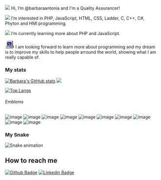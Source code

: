 <img src=https://github.com/TheDudeThatCode/TheDudeThatCode/blob/master/Assets/gandalf_parrot.gif width="30">  Hi, I’m @barbaraantonia and I'm a Quality Assurancer! 

<img src=https://github.com/TheDudeThatCode/TheDudeThatCode/blob/master/Assets/happy.gif width="30"> I’m interested in PHP, JavaScript, HTML, CSS, Ladder, C, C++, C#, Phyton and HMI programming.

<img src=https://github.com/TheDudeThatCode/TheDudeThatCode/blob/master/Assets/Developer.gif width="30"> I’m currently learning more about PHP and JavaScript.

<img src=https://github.com/TheDudeThatCode/TheDudeThatCode/blob/master/Assets/PC.gif width="30"> I am looking forward to learn more about programming and my dream is to improve my skills to help people arround the world, showing what I am really capable of. 

### My stats
[![Barbara's GitHub stats](https://github-readme-stats.vercel.app/api?username=barbaraantonia&theme=graywhite&show_icons=true&bg_color=DEG,e3f4fe,87CEFA)](https://github.com/barbaraantonia/github-readme-stats) 
<img src=https://octocat-generator-assets.githubusercontent.com/my-octocat-1632248267929.png width="200"> 

[![Top Langs](https://github-readme-stats.vercel.app/api/top-langs/?username=barbaraantonia&layout=compact&&theme=graywhite&show_icons=true&bg_color=DEG,e3f4fe,87CEFA)](https://github.com/anuraghazra/github-readme-stats)

###### Emblems

![image](https://img.shields.io/badge/Ubuntu-E95420?style=for-the-badge&logo=ubuntu&logoColor=white)
![image](https://img.shields.io/badge/HTML5-E34F26?style=for-the-badge&logo=html5&logoColor=white)
![image](https://img.shields.io/badge/Git-F05032?style=for-the-badge&logo=git&logoColor=white)
![image](https://img.shields.io/badge/Linux-FCC624?style=for-the-badge&logo=linux&logoColor=black)
![image](https://img.shields.io/badge/Linux_Mint-87CF3E?style=for-the-badge&logo=linux-mint&logoColor=white)
![image](https://img.shields.io/badge/Docker-2CA5E0?style=for-the-badge&logo=docker&logoColor=white)
![image](https://img.shields.io/badge/Jira-0052CC?style=for-the-badge&logo=Jira&logoColor=white)
![image](https://img.shields.io/badge/C-00599C?style=for-the-badge&logo=c&logoColor=white)
![image](https://img.shields.io/badge/PHP-777BB4?style=for-the-badge&logo=php&logoColor=white)
![image](https://img.shields.io/badge/replit-667881?style=for-the-badge&logo=replit&logoColor=white)

### My Snake

  ![Snake animation](https://github.com/barbaraanotnia/barbaraantonia/blob/output/github-contribution-grid-snake.svg)

## How to reach me 

[![Github Badge](https://img.shields.io/badge/-Github-000?style=flat-square&logo=Github&logoColor=white&link=https://github.com/barbaraantonia)](https://github.com/barbaraantonia)
[![Linkedin Badge](https://img.shields.io/badge/-LinkedIn-blue?style=flat-square&logo=Linkedin&logoColor=white&link=https://www.linkedin.com/in/barbara-cardemas)]( https://www.linkedin.com/in/barbara-cardemas)
